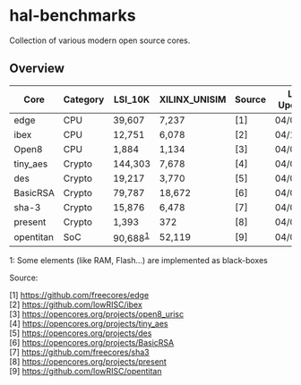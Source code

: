 # hal-benchmarks

Collection of various modern open source cores.

## Overview

| Core      | Category | LSI_10K | XILINX_UNISIM | Source | Latest Update On |
|-----------|----------|---------|---------------|--------|----------------|
| edge      | CPU      | 39,607  | 7,237         | [1]    | 04/07/2020     |
| ibex      | CPU      | 12,751  | 6,078         | [2]    | 04/14/2020     |
| Open8     | CPU      | 1,884   | 1,134         | [3]    | 04/07/2020     |
| tiny_aes  | Crypto   | 144,303 | 7,678         | [4]    | 04/07/2020     |
| des       | Crypto   | 19,217  | 3,770         | [5]    | 04/07/2020     |
| BasicRSA  | Crypto   | 79,787  | 18,672        | [6]    | 04/07/2020     |
| sha-3     | Crypto   | 15,876  | 6,478         | [7]    | 04/07/2020     |
| present   | Crypto   | 1,393   | 372           | [8]    | 04/07/2020     |
| opentitan | SoC      | 90,688<sup id="a1">[1](#f1)</sup>  | 52,119        | [9]    |  04/07/2020    |

<a name="myfootnote1">1</a>: Some elements (like RAM, Flash...) are implemented as black-boxes


Source:



[1] https://github.com/freecores/edge  
[2] https://github.com/lowRISC/ibex  
[3] https://opencores.org/projects/open8_urisc  
[4] https://opencores.org/projects/tiny_aes  
[5] https://opencores.org/projects/des  
[6] https://opencores.org/projects/BasicRSA  
[7] https://github.com/freecores/sha3  
[8] https://opencores.org/projects/present  
[9] https://github.com/lowRISC/opentitan  
